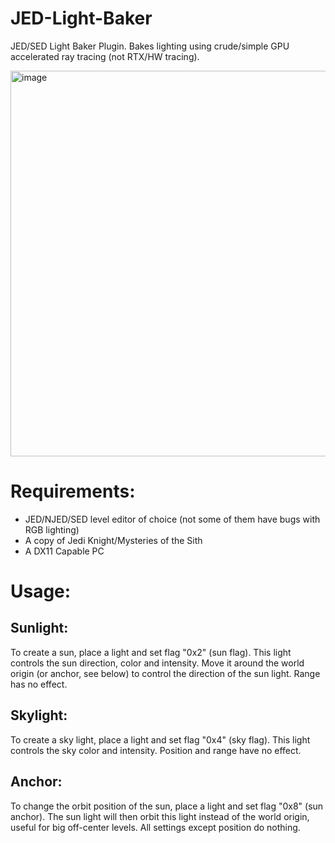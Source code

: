 # JED-Light-Baker
JED/SED Light Baker Plugin. Bakes lighting using crude/simple GPU accelerated ray tracing (not RTX/HW tracing).

<img width="717" height="617" alt="image" src="https://github.com/user-attachments/assets/a323245a-a864-4fa4-93bc-290bdca37dfa" />

# Requirements:
- JED/NJED/SED level editor of choice (not some of them have bugs with RGB lighting)
- A copy of Jedi Knight/Mysteries of the Sith
- A DX11 Capable PC

# Usage:

## Sunlight:
To create a sun, place a light and set flag "0x2" (sun flag). This light controls the sun direction, color and intensity.
Move it around the world origin (or anchor, see below) to control the direction of the sun light.
Range has no effect.

## Skylight:
To create a sky light, place a light and set flag "0x4" (sky flag). This light controls the sky color and intensity.
Position and range have no effect.

## Anchor:
To change the orbit position of the sun, place a light and set flag "0x8" (sun anchor). The sun light will then orbit this light instead of the world origin, useful for big off-center levels.
All settings except position do nothing.
